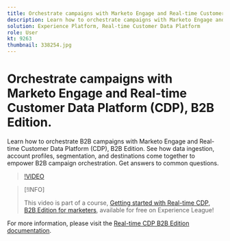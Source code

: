 ```yaml
---
title: Orchestrate campaigns with Marketo Engage and Real-time Customer Data Platform, B2B Edition
description: Learn how to orchestrate campaigns with Marketo Engage and Real-time Customer Data Platform (CDP), B2B Edition.
solution: Experience Platform, Real-time Customer Data Platform
role: User
kt: 9263
thumbnail: 338254.jpg
---
```

# Orchestrate campaigns with Marketo Engage and Real-time Customer Data Platform (CDP), B2B Edition.

Learn how to orchestrate B2B campaigns with Marketo Engage and Real-time Customer Data Platform (CDP), B2B Edition. See how data ingestion, account profiles, segmentation, and destinations come together to empower B2B campaign orchestration. Get answers to common questions.

>[!VIDEO](https://video.tv.adobe.com/v/338254?quality=12&learn=on)

>[!INFO]
>
> This video is part of a course, [Getting started with Real-time CDP, B2B Edition for marketers](https://experienceleague.adobe.com/?recommended=ExperiencePlatform-U-1-2021.rtcdp.b2b), available for free on Experience League!

For  more information, please visit the [Real-time CDP B2B Edition documentation](https://experienceleague.adobe.com/docs/experience-platform/rtcdp/b2b-overview.html).